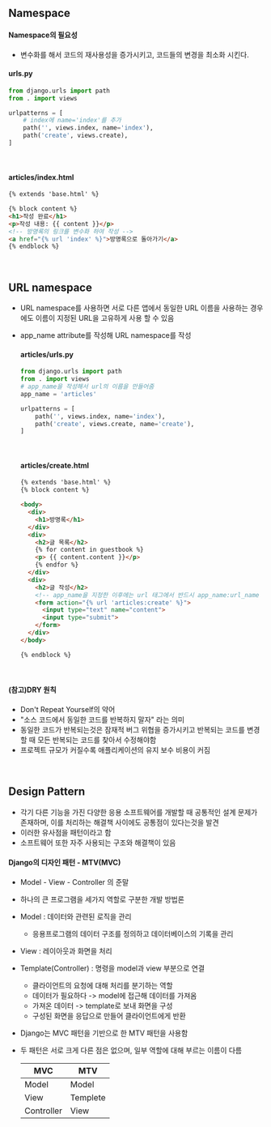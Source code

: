 ## Namespace

#### Namespace의 필요성  

* 변수화를 해서 코드의 재사용성을 증가시키고,  코드들의 변경을 최소화 시킨다.

#### urls.py

``` python
from django.urls import path
from . import views

urlpatterns = [
  	# index에 name='index'를 추가
    path('', views.index, name='index'),
    path('create', views.create),
]
```

<br>

#### articles/index.html

``` html
{% extends 'base.html' %}

{% block content %}
<h1>작성 완료</h1>
<p>작성 내용: {{ content }}</p>
<!-- 방명록의 링크를 변수화 하여 작성 -->
<a href="{% url 'index' %}">방명록으로 돌아가기</a>
{% endblock %}
```

<br>

## URL namespace

* URL namespace를 사용하면 서로 다른 앱에서 동일한 URL 이름을 사용하는 경우에도 이름이 지정된 URL을 고유하게 사용 할 수 있음

* app_name attribute를 작성해 URL namespace를 작성

  #### articles/urls.py

  ``` python
  from django.urls import path
  from . import views
  # app_name을 작성해서 url의 이름을 만들어줌
  app_name = 'articles'
  
  urlpatterns = [
      path('', views.index, name='index'),
      path('create', views.create, name='create'),
  ]
  ```

  <br>

  #### articles/create.html

  ``` html
  {% extends 'base.html' %}
  {% block content %}
  
  <body>
    <div>
      <h1>방명록</h1>
    </div>
    <div>
      <h2>글 목록</h2>
      {% for content in guestbook %}
      <p> {{ content.content }}</p>
      {% endfor %}
    </div>
    <div>
      <h2>글 작성</h2>
      <!-- app_name을 지정한 이후에는 url 태그에서 반드시 app_name:url_name 형태로만 사용해야한다 -->
      <form action="{% url 'articles:create' %}">
        <input type="text" name="content">
        <input type="submit">
      </form>
    </div>
  </body>
  
  {% endblock %}
  ```

  <br>

#### (참고)DRY 원칙

* Don't Repeat Yourself의 약어
* "소스 코드에서 동일한 코드를 반복하지 말자" 라는 의미
* 동일한 코드가 반복되는것은 잠재적 버그 위협을 증가시키고 반복되는 코드를 변경할 때 모든 반복되는 코드를 찾아서 수정해야함
* 프로젝트 규모가 커질수록 애플리케이션의 유지 보수 비용이 커짐

<br>

## Design Pattern

* 각기 다른 기능을 가진 다양한 응용 소프트웨어를 개발할 때 공통적인 설계 문제가 존재하며, 이를 처리하는 해결책 사이에도 공통점이 있다는것을 발견
* 이러한 유사점을 패턴이라고 함
* 소프트웨어 또한 자주 사용되는 구조와 해결책이 있음

#### Django의 디자인 패턴 - MTV(MVC)

* Model - View - Controller 의 준말
* 하나의 큰 프로그램을 세가지 역할로 구분한 개발 방법론
* Model : 데이터와 관련된 로직을 관리
  * 응용프로그램의 데이터 구조를 정의하고 데이터베이스의 기록을 관리
* View : 레이아웃과 화면을 처리
* Template(Controller) : 명령을 model과 view 부분으로 연결
  * 클라이언트의 요청에 대해 처리를 분기하는 역할
  * 데이터가 필요하다 -> model에 접근해 데이터를 가져옴
  * 가져온 데이터 -> template로 보내 화면을 구성
  * 구성된 화면을 응답으로 만들어 클라이언트에게 반환

* Django는 MVC 패턴을 기반으로 한 MTV 패턴을 사용함

* 두 패턴은 서로 크게 다른 점은 없으며, 일부 역할에 대해 부르는 이름이 다름

  | MVC        | MTV      |
  | ---------- | -------- |
  | Model      | Model    |
  | View       | Templete |
  | Controller | View     |

<br>

